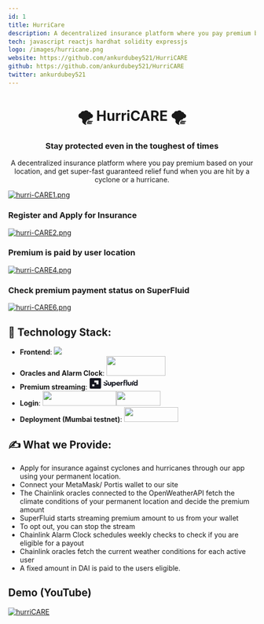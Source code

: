 ```yaml
---
id: 1
title: HurriCare
description: A decentralized insurance platform where you pay premium based on your location, and get super-fast guaranteed relief funds when you are hit by a cyclone or a hurricane.
tech: javascript reactjs hardhat solidity expressjs
logo: /images/hurricane.png
website: https://github.com/ankurdubey521/HurriCARE
github: https://github.com/ankurdubey521/HurriCARE
twitter: ankurdubey521
---
```


<p align="center">
<h1 align="center"> 🌪 HurriCARE 🌪 </h1>
<h3 align="center"> Stay protected even in the toughest of times </h3>
<p align="center"> A decentralized insurance platform where you pay premium based on your location, and get super-fast guaranteed relief fund when you are hit by a cyclone or a hurricane.</p>

[![hurri-CARE1.png](https://i.postimg.cc/xdxBYfcp/hurri-CARE1.png)](https://postimg.cc/cK3FBN7f)

### Register and Apply for Insurance 
[![hurri-CARE2.png](https://i.postimg.cc/261MSsWk/hurri-CARE2.png)](https://postimg.cc/zb10dPp6)

### Premium is paid by user location
[![hurri-CARE4.png](https://i.postimg.cc/P5MB3zhj/hurri-CARE4.png)](https://postimg.cc/zyVt3hVt)

### Check premium payment status on SuperFluid
[![hurri-CARE6.png](https://i.postimg.cc/nz1jMWfW/hurri-CARE6.png)](https://postimg.cc/5Y6NRn05)

## 🚀 Technology Stack:

- **Frontend**: <img src="https://img.shields.io/badge/react%20-%2320232a.svg?&style=for-the-badge&logo=react&logoColor=%2361DAFB"/> 
- **Oracles and Alarm Clock**: <img src="https://upload.wikimedia.org/wikipedia/commons/4/4d/Chainlink_logo.jpg" height="40" width="120">
- **Premium streaming**: <img src="https://raw.githubusercontent.com/superfluid-finance/protocol-monorepo/HEAD/sf-logo.png" height="25" width="100">
- **Login**: <img src="https://i.postimg.cc/CMGdN5dV/metamask.png" height="30" width="150"><img src="https://i.postimg.cc/W4LQXNhQ/portis.png" height="30" width="90">
- **Deployment (Mumbai testnet)**: <img src="https://i.postimg.cc/HkqVzy0d/matic2.png" height="30" width="110">

## ✍️ What we Provide:

- Apply for insurance against cyclones and hurricanes through our app using your permanent location.
- Connect your MetaMask/ Portis wallet to our site
- The Chainlink oracles connected to the OpenWeatherAPI fetch the climate conditions of your permanent location and decide the premium amount
- SuperFluid starts streaming premium amount to us from your wallet
- To opt out, you can stop the stream
- Chainlink Alarm Clock schedules weekly checks to check if you are eligible for a payout
- Chainlink oracles fetch the current weather conditions for each active user
- A fixed amount in DAI is paid to the users eligible. 

## Demo (YouTube)
[![hurriCARE](https://img.youtube.com/vi/KZ0pRlZStT8/0.jpg)](https://www.youtube.com/watch?v=KZ0pRlZStT8)
